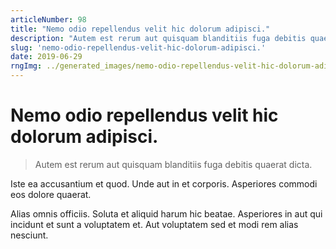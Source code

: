 ```yaml
---
articleNumber: 98
title: "Nemo odio repellendus velit hic dolorum adipisci."
description: "Autem est rerum aut quisquam blanditiis fuga debitis quaerat dicta."
slug: 'nemo-odio-repellendus-velit-hic-dolorum-adipisci.'
date: 2019-06-29
rngImg: ../generated_images/nemo-odio-repellendus-velit-hic-dolorum-adipisci..jpg
---
```


# Nemo odio repellendus velit hic dolorum adipisci.

> Autem est rerum aut quisquam blanditiis fuga debitis quaerat dicta.

Iste ea accusantium et quod. Unde aut in et corporis. Asperiores commodi eos dolore quaerat.
 Alias omnis officiis. Soluta et aliquid harum hic beatae. Asperiores in aut qui incidunt et sunt a voluptatem et. Aut voluptatem sed et modi rem alias nesciunt.
